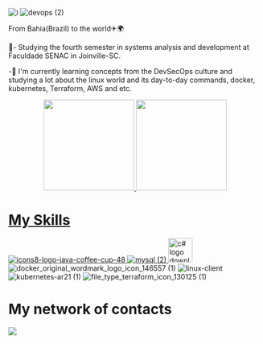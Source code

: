 ![i](https://user-images.githubusercontent.com/89049212/144874374-1338de5b-1b76-41e2-a8d9-df0858526435.jpg)
![devops (2)](https://user-images.githubusercontent.com/89049212/177788655-35d2eaeb-8db1-492b-93ef-23357dd283de.gif)


From Bahia(Brazil) to the world✈🌍

🔭- Studying the fourth semester in systems analysis and development at Faculdade SENAC in Joinville-SC. 

-🌱 I'm currently learning concepts from the DevSecOps culture and studying a lot about the linux world and its day-to-day commands, docker, kubernetes, Terraform, AWS and etc.

<div align="center">
  <a href="https://github.com/RefesonPinho ">
  <img height="180em" src="https://github-readme-stats.vercel.app/api?username=RefesonPinho&show_icons=true&theme=onedark&include_all_commits=true&count_private=true"/>
  <img height="180em" src="https://github-readme-stats.vercel.app/api/top-langs/?username=RefesonPinho&layout=compact&langs_count=7&theme=onedark"/>
</div>

 # My Skills
  ![icons8-logo-java-coffee-cup-48](https://user-images.githubusercontent.com/89049212/158676442-95d3449a-6dca-4d2c-a66b-73e11673fa49.png)
![mysql (2)](https://user-images.githubusercontent.com/89049212/140742094-41ec6ab2-c66f-4aa2-950f-7c434c758139.png)
<a href="https://www.freeiconspng.com/img/28402" title="Image from freeiconspng.com"><img src="https://www.freeiconspng.com/uploads/c-logo-icon-18.png" width="48" alt="c# logo download icon" /></a>
![docker_original_wordmark_logo_icon_146557 (1)](https://user-images.githubusercontent.com/89049212/177085013-f1f31ed7-8e89-4e14-bf65-3d84bf6491c3.png)
![linux-client](https://user-images.githubusercontent.com/89049212/177085147-66a9b794-16f7-48e3-8996-085c52dd21e6.png)
![kubernetes-ar21 (1)](https://user-images.githubusercontent.com/89049212/184568530-7eb8b2a4-9c46-4161-b36a-58ab506257c3.svg)
![file_type_terraform_icon_130125 (1)](https://user-images.githubusercontent.com/89049212/186157937-594f10b6-9c11-41cc-92b0-3f35225ce03e.png)





 
 

 # My network of contacts
 
 <div> 
 
 
<a href="https://www.linkedin.com/in/refeson-pinho-tecnologia/" target="_blank"><img src="https://img.shields.io/badge/-LinkedIn-%230077B5?style=for-the-badge&logo=linkedin&logoColor=white" target="_blank"></a> 
 

 <div> 




